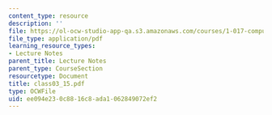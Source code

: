 ```yaml
---
content_type: resource
description: ''
file: https://ol-ocw-studio-app-qa.s3.amazonaws.com/courses/1-017-computing-and-data-analysis-for-environmental-applications-fall-2003/ee094e230c8816c8ada1062849072ef2_class03_15.pdf
file_type: application/pdf
learning_resource_types:
- Lecture Notes
parent_title: Lecture Notes
parent_type: CourseSection
resourcetype: Document
title: class03_15.pdf
type: OCWFile
uid: ee094e23-0c88-16c8-ada1-062849072ef2
---
```

